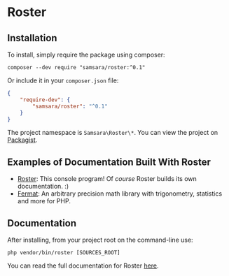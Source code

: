 # Roster

## Installation

To install, simply require the package using composer:

    composer --dev require "samsara/roster:^0.1"

Or include it in your `composer.json` file:

```json
{
    "require-dev": {
        "samsara/roster": "^0.1"
    }
}
```

The project namespace is `Samsara\Roster\*`. You can view the project on [Packagist](https://packagist.org/packages/samsara/roster).

## Examples of Documentation Built With Roster

- [Roster](https://jordanrl.github.io/Roster/): This console program! Of *course* Roster builds its own documentation. :)
- [Fermat](https://jordanrl.github.io/Fermat/): An arbitrary precision math library with trigonometry, statistics and more for PHP.

## Documentation

After installing, from your project root on the command-line use:

    php vendor/bin/roster [SOURCES_ROOT]

You can read the full documentation for Roster [here](https://jordanrl.github.io/Roster/).